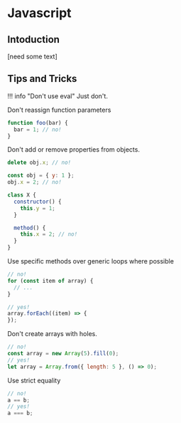 # Javascript 

## Intoduction

[need some text]

## Tips and Tricks

!!! info "Don't use eval"
    Just don't.

Don't reassign function parameters

```js linenums="1"
function foo(bar) {
  bar = 1; // no!
}
```

Don't add or remove properties from objects.

```js linenums="1"
delete obj.x; // no!
```

```js linenums="1"
const obj = { y: 1 };
obj.x = 2; // no!
```

```js linenums="1"
class X {
  constructor() {
    this.y = 1;
  }

  method() {
    this.x = 2; // no!
  }
}
```

Use specific methods over generic loops where possible

```js linenums="1"
// no!
for (const item of array) {
  // ...
}

// yes!
array.forEach((item) => {
});
```

Don't create arrays with holes.

```js linenums="1"
// no!
const array = new Array(5).fill(0);
// yes!
let array = Array.from({ length: 5 }, () => 0);
```

Use strict equality

```js linenums="1"
// no!
a == b;
// yes!
a === b;
```